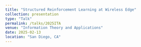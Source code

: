 ```yaml
---
title: "Structured Reinforcement Learning at Wireless Edge"
collection: presentation
type: "Talk"
permalink: /talks/2025ITA
venue: "Information Theory and Applications"
date: 2025-02-13
location: "San Diego, CA"
---
```

